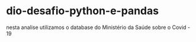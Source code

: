 # dio-desafio-python-e-pandas
nesta analise utilizamos o database do Ministério da Saúde sobre o Covid - 19
